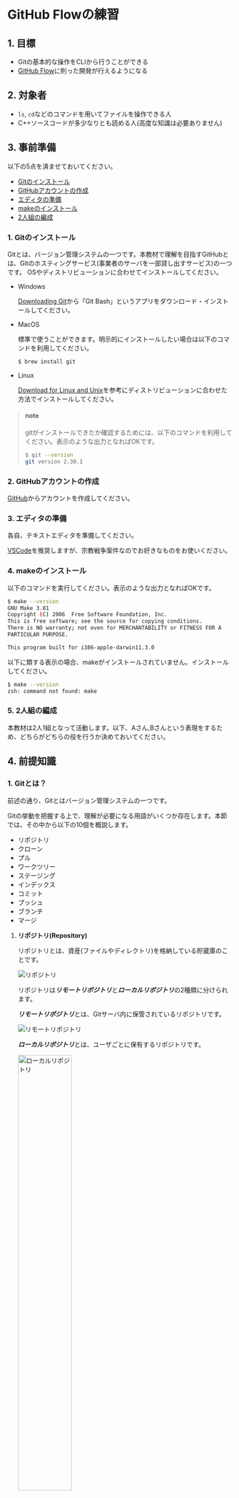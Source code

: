 # GitHub Flowの練習

## 1. 目標
- Gitの基本的な操作をCLIから行うことができる
- [GitHub Flow](https://docs.github.com/ja/get-started/quickstart/github-flow)に則った開発が行えるようになる

## 2. 対象者
- `ls`, `cd`などのコマンドを用いてファイルを操作できる人
- C++ソースコードが多少なりとも読める人(高度な知識は必要ありません)

## 3. 事前準備
以下の5点を済ませておいてください。

- [Gitのインストール](#1-gitのインストール)
- [GitHubアカウントの作成](#2-githubアカウントの作成)
- [エディタの準備](#3-エディタの準備)
- [makeのインストール](#4-makeのインストール)
- [2人組の編成](#5-2人組の編成)

### 1. Gitのインストール
  
Gitとは、バージョン管理システムの一つです。本教材で理解を目指すGitHubとは、Gitのホスティングサービス(事業者のサーバを一部貸し出すサービス)の一つです。
OSやディストリビューションに合わせてインストールしてください。

- Windows
  
  [Downloading Git](https://git-scm.com/download/win)から「Git Bash」というアプリをダウンロード・インストールしてください。

- MacOS

  標準で使うことができます。明示的にインストールしたい場合は以下のコマンドを利用してください。
  ```bash
  $ brew install git
  ```

- Linux
  
  [Download for Linux and Unix](https://git-scm.com/download/linux)を参考にディストリビューションに合わせた方法でインストールしてください。
    
> #### note
> gitがインストールできたか確認するためには、以下のコマンドを利用してください。表示のような出力となればOKです。
> ```bash
> $ git --version
> git version 2.30.1
> ```

### 2. GitHubアカウントの作成

[GitHub](https://github.com/)からアカウントを作成してください。

### 3. エディタの準備

各自、テキストエディタを準備してください。

[VSCode](https://azure.microsoft.com/ja-jp/products/visual-studio-code/)を推奨しますが、宗教戦争案件なのでお好きなものをお使いください。

### 4. makeのインストール

以下のコマンドを実行してください。表示のような出力となればOKです。

```bash
$ make --version
GNU Make 3.81
Copyright (C) 2006  Free Software Foundation, Inc.
This is free software; see the source for copying conditions.
There is NO warranty; not even for MERCHANTABILITY or FITNESS FOR A
PARTICULAR PURPOSE.

This program built for i386-apple-darwin11.3.0
```

以下に類する表示の場合、makeがインストールされていません。インストールしてください。

```bash
$ make --version
zsh: command not found: make
```

### 5. 2人組の編成
本教材は2人1組となって活動します。以下、Aさん,Bさんという表現をするため、どちらがどちらの役を行うか決めておいてください。

## 4. 前提知識
### 1. Gitとは？
前述の通り、Gitとはバージョン管理システムの一つです。

Gitの挙動を把握する上で、理解が必要になる用語がいくつか存在します。本節では、その中から以下の10個を概説します。

- リポジトリ
- クローン
- プル
- ワークツリー
- ステージング
- インデックス
- コミット
- プッシュ
- ブランチ
- マージ

1. **リポジトリ(Repository)**
  
    リポジトリとは、資産(ファイルやディレクトリ)を格納している貯蔵庫のことです。
    
    <img src="https://github.com/Lium1126/github-practice-images/blob/master/repository.png" alt="リポジトリ" title="リポジトリ">
    
    リポジトリは***リモートリポジトリ***と***ローカルリポジトリ***の2種類に分けられます。
    
    ***リモートリポジトリ***とは、Gitサーバ内に保管されているリポジトリです。
    
    <img src="https://github.com/Lium1126/github-practice-images/blob/master/remote-repository.png" alt="リモートリポジトリ" title="リモートリポジトリ">
    
    ***ローカルリポジトリ***とは、ユーザごとに保有するリポジトリです。
    
    <img src="https://github.com/Lium1126/github-practice-images/blob/master/local-repository.png" alt="ローカルリポジトリ" title="ローカルリポジトリ" style="width: 50%;">
    
    ユーザは、ローカルリポジトリ内で作業を行い、その変更をリモートリポジトリに反映させることで変更点を共有します。

2. **クローン(Clone)**
    
    クローンとは、リモートリポジトリをローカルリポジトリに複製する操作です。
    
    通常、最初のみ行います。
    
    <img src="https://github.com/Lium1126/github-practice-images/blob/master/clone.png" alt="クローン" title="クローン" style="width: 50%;">
    
3. **プル(Pull)**

    プルとは、リモートリポジトリにある、持っていないファイルや他の誰かが更新したファイルをローカルリポジトリに反映させる操作です。すなわち、「自分のローカル環境を共有されているものの最新版に揃える」というような認識です。
    
    <img src="https://github.com/Lium1126/github-practice-images/blob/master/pull-1.png" alt="プル1" title="プル1" style="width: 50%;">
    
    ---
    
    <img src="https://github.com/Lium1126/github-practice-images/blob/master/pull-2.png" alt="プル2" title="プル2" style="width: 50%;">
    
    **先述のクローンはリモートリポジトリの内容を丸ごと複製するのに対し、プルは差分のみを更新します。**
    
    > topic
    > 
    > これに比べ、リモートリポジトリの最新情報の取得のみを行い、ファイルの更新を行わない操作をフェッチ(Fetch)と呼びます。
    > 本当にプルして良い状態か調べるときなどに使用します。

4. **ワークツリー(Working tree)**

    ワークツリーとは、作業しているディレクトリのことです。

5. **ステージング(Staged)**

    ステージングを理解する前に、Gitは変更を管理するファイルと管理しないファイルを指定できるということを知っておきましょう。
    
    Gitで変更を管理することを`track(追跡)`、しないことを`untrack`と呼びます。
    
    追跡されているファイルは以下の3つの状態のいずれかとなります。
    
    | 状態 | 内容 |
    | --- | --- |
    | Unmodified | 変更されていないファイル |
    | Modified | 変更されたファイル |
    | Staged | Commit対象のファイル |

    `Modified`のファイルを`Staged`の状態にすることをステージングと呼びます。ステージングされたファイルは、後述のインデックスに登録されます。

6. **インデックス(Index)**

    ワークツリーとは、作業しているディレクトリのことでした。それに対しインデックスは、ワークツリーとローカルリポジトリの中間に位置する場所です。ローカルリポジトリに反映させるファイルが格納されます。
    
    このインデックスが存在することにより、余分なファイルをコミットせずに済んだり、ファイルの一部だけの変更を記録してコミットすることができます。
    
    <img src="https://github.com/Lium1126/github-practice-images/blob/master/index.png" alt="インデックス" title="インデックス" style="width: 60%;">

7. **コミット(Commit)**

    インデックスの状態をローカルリポジトリに反映させる操作です。すなわち、施した編集をローカルリポジトリに記録する操作です。
    
    コミットを実行すると、編集した日時が記されたファイルやコミットごとのIDが生成されます。これらは時系列順に格納され、管理されます。
    
    > topic
    > 
    > もし「以前の状態に戻したい」という状況になった際には、このIDを指定することで、そのコミット時点の状態まで戻すことができます。
    
    コミットを実行する際に編集が記録されるファイルは、インデックスのファイルのみです。したがって、ステージングとはコミットするファイルを指定する操作であると言い換えることができます。
    
    <img src="https://github.com/Lium1126/github-practice-images/blob/master/commit.png" alt="コミット" title="コミット" style="width: 60%;">
        
8. **プッシュ(Push)**

    プッシュとは、ローカルリポジトリにあるファイルをリモートリポジトリに反映する操作です。
    
    ワークツリーで作業した内容をステージングによってインデックスに仮登録し、その後コミットでローカルリポジトリに反映した後、他の人へ変更を共有するためにプッシュするという流れが一般的です。
    
    <img src="https://github.com/Lium1126/github-practice-images/blob/master/push.png" alt="プッシュ" title="プッシュ" style="width: 60%;">
    
    > topic
    > 
    > ここまでで、図の左のユーザは無事変更点を共有することができました。右のユーザがその変更点を取得するためには、前述のプルをすればよいということになります。
    > 
    > <img src="https://github.com/Lium1126/github-practice-images/blob/master/pull-3.png" alt="プル3" title="プル3" style="width: 60%;">

9. **ブランチ(Branch)**

    ブランチとは、編集履歴を分岐させる機能です。これにより**あるブランチの編集が他のブランチに影響を及ぼさない**という状況を作ることができます。
    
    > topic
    > 
    > ブランチは、あるブランチのある時点から切り出して作成(分岐)するため、ブランチを作ることを俗に「ブランチを切る」と表現します。
    
    図は、`main`という名前のブランチから`fix/a`という名前のブランチを作成している例です。ブランチを切ると他ブランチに編集の影響を及ぼさないため、`main`ブランチは`fix/a`ブランチに加えた変更がなされません。
    
    これにより、`fix/a`ブランチは`main`ブランチから独立して開発を進めることができます。
    
    <img src="https://github.com/Lium1126/github-practice-images/blob/master/branch-1.png" alt="ブランチを切る" title="ブランチを切る" style="width: 50%;">

10. **マージ(Merge)**

    ブランチを分岐元となった他のブランチに併合する操作をマージと呼びます。
    
    図では、マージを行なったことにより、`main`ブランチに`fix/a`ブランチの変更が反映されました。
    
    <img src="https://github.com/Lium1126/github-practice-images/blob/master/branch-2.png" alt="マージ" title="マージ" style="width: 60%;">

### 2. GitHubとは？

GitHubは、Gitを利用するホスティングサービスの一つです。

### 3. GitHub Flowとは？

GitHub Flowとは、GitHubを用いた効率的なチーム開発のために策定されたルール(規約)の一つです。

GitHub Flowでは、常に遵守されなければならない6つのルールとして、以下を定めています。

1. `master`ブランチのものは何であれデプロイ可能である
2. 新しい何かに取り組む際は、説明的な名前のブランチを`master`から作成する（例: new-oauth2-scopes）
3. 作成したブランチにローカルでコミットし、サーバー上の同じ名前のブランチにも定期的に作業内容をpushする
4. フィードバックや助言が欲しい時、ブランチをマージしてもよいと思ったときは、プルリクエストを作成する
5. 他の誰かがレビューをして機能にOKを出してくれたら、あなたはコードを`master`へマージすることができる
6. マージをして`master`へpushしたら、直ちにデプロイをする

それぞれ見ていきましょう。

1. `master`ブランチのものは何であれデプロイ可能である

    **GitHub Flowで、最も重要なルールです。**

    `master`ブランチとは、リポジトリが作られた最初の段階から存在する大元のブランチです。

    また、デプロイとは「本番環境でプログラムを動作させ、ユーザに使ってもらえる状態にする」などを含めた、ソフトウェアを利用できるようにすること全般を指す言葉です。
    
    すなわち、このルールは、**`master`ブランチは常にバグを含まないものにしろ**というような意味合いとなります。

2. 新しい何かに取り組む際は、説明的な名前のブランチを`master`から作成する（例: new-oauth2-scopes）

    ここでいう新しい何かとは、新機能追加やバグ修正などの開発作業です。
    
    このルールにより、開発者は「`master`ブランチから作成したブランチにて作業を行い、`master`ブランチにマージする」というシンプルな活動をとることになります。
    
    また、作業用ブランチを作成する際には、そのブランチがどのような作業を目的としているか分かりやすいブランチ名をつけるよう決められています。
    
    > topic
    > 
    > 作業用ブランチ名に関して、「説明的な名前をつけること」とだけ記されているのみで命名規則は設けられていません。

3. 作成したブランチにローカルでコミットし、サーバー上の同じ名前のブランチにも定期的に作業内容をpushする

    簡単に言えば「作業用ブランチは定期的にプッシュしなさい」というものです。

4. フィードバックや助言が欲しい時、ブランチをマージしてもよいと思ったときは、プルリクエストを作成する

    プルリクエストとは、GitHub上で「このプログラムで大丈夫そうですか〜？」「誰か動作確認してくれませんか〜？」というように、他者にアドバイスやレビューを依頼する機能です。
    
5. 他の誰かがレビューをして機能にOKを出してくれたら、あなたはコードを`master`へマージすることができる

    ここでいうレビューとは、ルール4で作成したプルリクエストに集まった評価です。
    
    このルールにより、全ての変更点(新機能やバグ修正)は第3者の確認があった後に反映(マージ)されます。
    
    > topic
    > 
    > このとき、「〇〇人OKを出したらマージしてよい」といったような規定は設けられていません。
    > 何人以上や、どういった役職の人が承認したらマージできるのかといったようなルールは組織ごとに策定してください。

6. マージをして`master`へpushしたら、直ちにデプロイをする

    全ての作業用ブランチは`master`ブランチから作成されるため(ルール2)、`master`ブランチは常に最新の状態でなければなりません。
    
<img src="https://github.com/Lium1126/github-practice-images/blob/master/github-flow.png" alt="GitHub Flow" title="GitHub Flow" style="width: 60%;">

> note
> 
> より詳しく理解したい人は、　[https://gist.github.com/Gab-km/3705015](https://gist.github.com/Gab-km/3705015)を読むことをお勧めします。

## 5. ハンズオン

> note
> 
> 以降、`<>`で囲まれた情報は適宜置き換えてください。例えば
> ```bash
> $ git config --global user.name '<あなたのユーザ名>'
> ```
> は、筆者の場合
> ```bash
> $ git config --global user.name 'Lium1126'
> ```
> となります。

### 1. [Aさん]リポジトリのフォーク

Aさんはこのリポジトリをフォークしてください。

下図の「Fork」をクリックします。

<img src="https://github.com/Lium1126/github-practice-images/blob/master/fork.png" alt="フォーク" title="フォーク" style="border: solid 1px gray;">

> note
> 
> フォークとは、Gitサーバ上のリポジトリを自分のリモートリポジトリに複製する操作です。よって、
> `<AさんのGitHubアカウント名>/github-practice`というリモートリポジトリが作成されます。以降は、このリポジトリに対して操作を行うことになります。

###### スターも付けていただけると励みになります...

### 2. [両者]Git設定の確認

以下のコマンドを実行して、出力に下記の表示が含まれているか確認してください。

```bash
$ git config -l
user.email=<あなたのメールアドレス>
user.name=<あなたのGitHubアカウント名>
```

上記の表示が得られない場合、お使いの環境にGitアカウントの設定がされていません。

その場合、以下のコマンドで設定してください。

```bash
$ git config --global user.name '<自分の名前>'
$ git config --global user.email '<自分のメールアドレス>'
```

例えば、筆者の場合は以下のようにします。

```bash
$ git config --global user.name 'Lium1126'
$ git config --global user.email 'yosi.4sya@gmail.com'
```

> topic
> 
> `--global`オプションを指定することで、あらゆるリポジトリでこの設定が反映されるようにします。

### 3. [両者]リポジトリのクローン

任意のディレクトリに、フォークしたリポジトリをクローンします。

以下のコマンドを実行してください。

```bash
$ mkdir github_flow_handson
$ cd github_flow_handson
$ git clone https://github.com/<AさんのGitHubアカウント名>/github-practice.git
Cloning into 'github-practice'...
remote: Enumerating objects: 50, done.
remote: Counting objects: 100% (50/50), done.
remote: Compressing objects: 100% (47/47), done.
remote: Total 50 (delta 21), reused 17 (delta 2), pack-reused 0
Receiving objects: 100% (50/50), 17.81 KiB | 1.48 MiB/s, done.
Resolving deltas: 100% (21/21), done.
$ ls
github-practice
$ cd github-practice
```

クローンが完了すると、リモートリポジトリにあるファイルが複製され、ローカルリポジトリが作成されます。

> note
> 
> 空のローカルリポジトリを作成したい場合は、
> ```bash
> $ git init
> ```
> コマンドを利用します。これを使用した場合、プッシュ時にリモートリポジトリを作成します。

ファイルが正しく複製されたか確認してください。

```bash
$ ls
Makefile   README.md  doc        main.cpp   search.cpp search.hpp sort.cpp   sort.hpp
```

### 4. [両者]内容の確認

クローンしたリポジトリには、既にプログラムを作成してあります。

少し中身を見てみましょう。

**main.cpp**内の`main`関数は以下のようになっています。

```c++
#define FIRST_TARGET 38
#define SECOND_TARGET 75

int main(const int argc, const char *argv[])
{
	srand(time(NULL));
	vector<int> data{29, 48, 70, 34, 92, 64, 26, 100, 15, 20, 82, 24, 79, 99, 87, 38, 14, 45, 94, 8};

	cout << endl
		 << "Before sort" << endl;
	cout << "---------------------------------------------------------------" << endl;
	printData(data);
	cout << endl;

	data = githubPractice::sort(data);
	cout << "After sort" << endl;
	cout << "---------------------------------------------------------------" << endl;
	printData(data);
	cout << endl;

	cout << "Search for " << FIRST_TARGET << endl;
	cout << "---------------------------------------------------------------" << endl;
	if (githubPractice::search(data, FIRST_TARGET))
		cout << FIRST_TARGET << " is found!" << endl;
	else
		cout << FIRST_TARGET << " is not found!" << endl;
	cout << endl;

	cout << "Search for " << SECOND_TARGET << endl;
	cout << "---------------------------------------------------------------" << endl;
	if (githubPractice::search(data, SECOND_TARGET))
		cout << SECOND_TARGET << " is found!" << endl;
	else
		cout << SECOND_TARGET << " is not found!" << endl;
	cout << endl;

	return 0;
}
```

main.cppでは、配列dataを準備し一度内容を表示、その後ソートして同様に表示しています。その後、「38」と「75」がdataの中に含まれているか探索しています。

ソートしている`sort`関数は**sort.cpp**に記述されており、***バブルソート***が実装されています。

```c++
std::vector<int> sort(std::vector<int> data)
{
  for (int i = 0; i < data.size() - 1; i++)
  {
    for (int j = data.size() - 1; j > i; j--)
    {
      if (data[j] < data[j - 1])
      {
        int tmp = data[j];
        data[j] = data[j - 1];
        data[j - 1] = tmp;
      }
    }
  }
  return data;
}
```

また、指定した値を探索する`search`関数は**search.cpp**に実装されており、***線形探索***で実装されています。

```c++
bool search(std::vector<int> data, int target)
{
  for (int x : data)
  {
    if (x == target)
      return true;
  }

  return false;
}
```

プログラムを実行してみましょう。

以下のコマンドを実行し、表示のような出力が得られれば正しくプログラムが動作しています。

```bash
$ make
Before sort
---------------------------------------------------------------
29 48 70 34 92 64 26 100 15 20 82 24 79 99 87 38 14 45 94 8

After sort
---------------------------------------------------------------
8 14 15 20 24 26 29 34 38 45 48 64 70 79 82 87 92 94 99 100

Search for 38
---------------------------------------------------------------
38 is found!

Search for 75
---------------------------------------------------------------
75 is not found!
```

### 5. [Aさん]ブランチの作成

ここから、Aさんがこのプログラムに対して改修作業を行うという想定でハンズオンを行います。

GitHub Flowでは、まず`master`ブランチから作業用ブランチを作成することから改修作業が始まります。

まずは、今どのブランチにいるのか確認しましょう。

```bash
$ git branch
* master
```

`git branch`は、ローカルリポジトリ内のブランチ一覧と、今いるブランチを表示します。<s>*</s>の付いているブランチが現在いるブランチです。

ブランチを作成するには、以下のコマンドを使用します。このコマンドを実行すると、今いるブランチから分岐した新しいブランチが作成されます。

```bash
$ git branch <新しいブランチ名>
```

ここでは、以下のようなブランチ名で新たなブランチを作成しましょう。

```bash
$ git branch fix-bubble-sort
```

> topic
> 
> GitHub Flow以外の開発フローには、ブランチ名を規定しているものもあります。
> 詳しくは、[Git Flow](https://qiita.com/KosukeSone/items/514dd24828b485c69a05)や[Issueドリブン開発](https://gist.github.com/Enchan1207/0ea2c7a7d6a3c16aea5683435d1972f8)について学習してください。

ブランチが作成されたことを確認します。
```bash
$ git branch
  fix-bubble-sort
* master
```

`fix-bubble-sort`ブランチが作成されたことは確認できましたが、ユーザがいるブランチは`master`ブランチのままです。ブランチの切り替えは以下のコマンドを利用します。

```bash
$ git checkout <ブランチ名>
```

作業を行うのは`fix-bubble-sort`ブランチですから、以下のコマンドを実行してブランチを切り替えてください。

```bash
$ git checkout fix-bubble-sort
Switched to branch 'fix-bubble-sort'
$ git branch
* fix-bubble-sort
  master
```

`git branch`コマンドの表示にて、`fix-bubble-sort`ブランチに<s>*</s>が付されていることが確認できたら成功です。

### 6. [Aさん]ソートアルゴリズムの変更

作業用ブランチを作成することができたため、ここからAさんにプログラムを改修してもらいます。しかし、プログラミングは本教材の本質ではないため、具体的な編集作業は**コピー&ペースト**のみとします。

<a href="https://github.com/Lium1126/github-practice/blob/master/doc/sort.md" target="_blank" rel="noopener noreferrer">ソートアルゴリズム集</a>にいくつかのソートアルゴリズムの例を示しています。

エディタを使って、**sort.cpp**の`sort`関数を、<a href="https://github.com/Lium1126/github-practice/blob/master/doc/sort.md" target="_blank" rel="noopener noreferrer">ソートアルゴリズム集</a>のバケットソートに書き換えてください(コピー&上書きペーストで構いません)。

プログラムの変更ができたら、正しく動作することを確認してください。

```bash
$ make
Before sort
---------------------------------------------------------------
29 48 70 34 92 64 26 100 15 20 82 24 79 99 87 38 14 45 94 8

After sort
---------------------------------------------------------------
8 14 15 20 24 26 29 34 38 45 48 64 70 79 82 87 92 94 99 100

Search for 38
---------------------------------------------------------------
38 is found!

Search for 75
---------------------------------------------------------------
75 is not found!
```

> topic
> 
> このように、関数の外部仕様と内部仕様を分離することで、変更の影響が他に及ばないようにすることがチーム開発では重要です。今回の例では、main.cppに影響を及ぼさず、sort.cppを改修することができました。

### 7. [Aさん]コミット

変更を加えたファイルの状態を確認してみましょう。

```bash
$ git status
On branch fix-bubble-sort
Changes not staged for commit:
  (use "git add <file>..." to update what will be committed)
  (use "git restore <file>..." to discard changes in working directory)
	modified:   sort.cpp

no changes added to commit (use "git add" and/or "git commit -a")
```

すると、**sort.cpp**が`Modified（編集済み）`となっていることがわかります。赤字は`Staged`でないことを表しています。

変更をコミットするためには、ステージングをしてインデックスに登録しなければなりませんでした。そこで、以下のコマンドで**sort.cpp**をステージングします。

```bash
$ git add sort.cpp
```

ここでは何も表示されませんが、再度確認すると**sort.cpp**が`Staged`になっていることが確認できます。

```bash
$ git status
On branch fix-bubble-sort
Changes to be committed:
  (use "git restore --staged <file>..." to unstage)
	modified:   sort.cpp
```

> topic
> 
> `git add`コマンドは、`git add -A`とすると「`Untrack`や`Unmodified`の全てのファイルを一括でステージングする」ということができます。
> しかし、不要なファイルまでステージングしてしまうといったリスクがあるため、乱用に注意してください。

ここまでで、**sort.cpp**がインデックスに登録され、コミットの準備が整いました。コミットしてみましょう。

```bash
$ git commit
```

上記コマンドを実行すると、エディタが起動してコミットメッセージの入力が求められます。

```bash
<任意のコミットメッセージ>

# Please enter the commit message for your changes. Lines starting
# with '#' will be ignored, and an empty message aborts the commit.
#
# Date:   Thu Nov 18 17:30:35 2021 +0900
#
# On branch fix-bubble-sort
#
# Initial commit
#
# Changes to be committed:
#   new file:   sort.cpp
#
```

コミットメッセージを入力し、ファイルを保存すればコミット完了です。

> note
> 
> コミットメッセージとは、そのコミットがどのような変更を加えたのか、なぜその変更を加えたのかを表すコメントです。
> 変更履歴を辿ったり、以前のバージョンに戻したりするときの目印として活用します。

> topic
> 
> `git commit`コマンドは、`-m`オプションを利用することでエディタを起動せずにコミットすることができます。書式は以下の通りです。
> ```bash
> $ git commit -m "<任意のコミットメッセージ>"
> ```

コミットの履歴が残されていることを確認します。

```bash
$ git log
commit <コミットID> (HEAD -> fix-bubble-sort)
Author: <AさんのGitHubアカウント名> <<Aさんのメールアドレス>>
Date:   Thu Nov 18 17:30:35 2021 +0900

    <コミットメッセージ>
```

`git show`コマンドを実行すると、直前の変更の差分を確認することができます。`+`の部分が追加された箇所、`-`の部分が削除された箇所です。

```bash
$ git show
```

### 8. [Aさん]プッシュ

ローカルリポジトリにコミットできたので、リモートリポジトリに変更を反映しましょう。

プッシュと同時に現在のブランチをリモートリポジトリにも作成します。

```bash
$ git push --set-upstream origin <ブランチ名>
```

変更を加えたブランチは`fix-bubble-sort`であったので、以下のコマンドを実行することになります。

```bash
$ git push --set-upstream origin fix-bubble-sort
```

> note
> 
> すでにリモートリポジトリにブランチが作成されている場合は
> ```bash
> $ git push
> ```
> を利用することができます。

### 9. [Aさん]プルリクエスト作成

https://github.com/<AさんのGitHubアカウント名>/github-practice/にアクセスし、下図に示すような「Compare & pull request」をクリックします。

<img src="https://github.com/Lium1126/github-practice-images/blob/master/pull-request.png" alt="プルリクエスト作成" title="プルリクエスト作成" style="border: solid 1px gray;">

下図のようにコメントを入力し、プルリクエストを作成します。

<img src="https://github.com/Lium1126/github-practice-images/blob/master/pull-request-comment.png" alt="プルリクエストコメント入力" title="プルリクエストコメント入力" style="border: solid 1px gray;">

### 10. [Bさん]レビュー

リモートリポジトリの`fix-bubble-sort`ブランチからプルして、動作確認を行います。

リモートリポジトリに`fix-bubble-sort`ブランチが作られたという変更をローカルブランチに反映するため、フェッチします。

```bash
$ git fetch
```

リモートリポジトリのブランチから、ローカルブランチを作成するには以下のコマンドを実行します。

```bash
$ git branch <ローカルブランチ名> <リモートブランチ名>
```

よって、以下のコマンドを実行します。

```bash
$ git branch fix-bubble-sort origin/fix-bubble-sort
```

ブランチを移動し、動作確認を行います。

```bash
$ git branch
  fix-bubble-sort
* master
$ git checkout fix-bubble-sort
$ git branch
* fix-bubble-sort
  master
$ make
Before sort
---------------------------------------------------------------
29 48 70 34 92 64 26 100 15 20 82 24 79 99 87 38 14 45 94 8

After sort
---------------------------------------------------------------
8 14 15 20 24 26 29 34 38 45 48 64 70 79 82 87 92 94 99 100

Search for 38
---------------------------------------------------------------
38 is found!

Search for 75
---------------------------------------------------------------
75 is not found!
```

動作確認ができたら、コードレビューをしましょう。**sort.cpp**の`sort`関数が正しく変更されているか確認してください。

確認ができたら、下図のようなコメントをつけて承認の意思を表しましょう。

<img src="https://github.com/Lium1126/github-practice-images/blob/master/LGTM.png" alt="GLTM" title="LGTM" style="border: solid 1px gray;">

> topic
> 
> LGTMとは、「Looks Good To Mee(私目線OKよ)」という意味です。プルリクエスト承認時の慣習となっている掛け声です。
> しかし、「とりあえずこれ言っておけばいいだろ」という思考停止に陥りやすいとして、この言葉を問題視する声も多くあります。

### 11. [Aさん]マージ

Bさんからの承認を得ることができたら、マージすることができます。

下図のボタンをクリックし、`master`ブランチにマージしましょう。

<img src="https://github.com/Lium1126/github-practice-images/blob/master/merge-pull-request.png" alt="プルリクエストマージ" title="プルリクエストマージ" style="border: solid 1px gray;">

### 12. [両者]プル

ここまでで、リモートリポジトリの`master`ブランチに変更を加えることができました。

最新の`master`リモートブランチを追跡するために、ローカルブランチにプルしましょう。

まず、`master`ブランチにいない場合は、`master`ブランチに切り替えます。

```bash
$ git branch
* fix-bubble-sort
  master
$ git checkout master
$ git branch
  fix-bubble-sort
* master
```

> note
> 
> 不要になったローカルブランチを削除しても構いません。ブランチを削除するコマンドは以下の通りです。
> ```bash
> $ git branch -d <ブランチ名>
> ```
> 
> よって、`fix-bubble-sort`ブランチを削除する場合は
> ```bash
> $ git branch -d fix-bubble-sort
> ```
> を実行します。

`master`ブランチに切り替えたら、リモートリポジトリの最新状態をプルしましょう。

```bash
$ git pull
```

**sort.cpp**の`sort`関数が、バブルソートから以下のように変更されていれば、Aさんの編集が正しく共有されています。

```c++
std::vector<int> sort(std::vector<int> data)
{

	// calculate bucket size
	int bucket_size = data[0];
	for (int i = 1; i < data.size(); i++)
	{
		if (data[i] > bucket_size)
		{
			bucket_size = data[i];
		}
	}
	bucket_size += 1;

	// create empty buckets
	std::vector<int> bucket[bucket_size];

	// put data elements into buckets depending on the value
	for (int i = 0; i < data.size(); i++)
	{
		bucket[data[i]].push_back(data[i]);
	}

	// concatenate all buckets into data
	int id = 0;
	for (int i = 0; i < bucket_size; i++)
	{
		for (int j = 0; j < bucket[i].size(); j++)
		{
			data[id++] = bucket[i][j];
		}
	}

	return data;
}
```

> topic
> 
> フェッチを行う場合は以下のコマンドを利用します。
> ```bash
> $ git fetch
> ```

### 13. [Bさん]ブランチの作成

続いて、Bさんも同様に改修作業を行います。

まずは作業用ブランチを作成しましょう。本節では、作業用ブランチを`fix-bucket-sort`とします。

```bash
$ git branch
* master
$ git branch fix-bucket-sort
$ git branch
  fix-bucket-sort
* master
$ git checkout fix-bucket-sort
Switched to branch 'fix-bucket-sort'
```

### 14. [Bさん]ソートアルゴリズムの変更

エディタを使って、**sort.cpp**の`sort`関数を、<a href="https://github.com/Lium1126/github-practice/blob/master/doc/sort.md" target="_blank" rel="noopener noreferrer">ソートアルゴリズム集</a>のシェルソートに上書きペーストしてください。

ソートアルゴリズムを変更したら、動作確認してください。

```bash
$ make
Before sort
---------------------------------------------------------------
29 48 70 34 92 64 26 100 15 20 82 24 79 99 87 38 14 45 94 8

After sort
---------------------------------------------------------------
8 14 15 20 24 26 29 34 38 45 48 64 70 79 82 87 92 94 99 100

Search for 38
---------------------------------------------------------------
38 is found!

Search for 75
---------------------------------------------------------------
75 is not found!
```

### 15. [Bさん]コミット

バケットソートからシェルソートへの変更をローカルリポジトリに登録するため、ステージングします。

まずは**sort.cpp**の状態を確認します。

```bash
$ git status
On branch fix-bucket-sort
Changes not staged for commit:
  (use "git add <file>..." to update what will be committed)
  (use "git restore <file>..." to discard changes in working directory)
	modified:   sort.cpp
	
no changes added to commit (use "git add" and/or "git commit -a")
```

**sort.cpp**が`Modified`であることが確認できたら、ステージングを行います。

```bash
$ git add sort.cpp
$ git status
On branch fix-bucket-sort
Changes to be committed:
  (use "git restore --staged <file>..." to unstage)
	modified:   sort.cpp
```

**sort.cpp**が`Staged`になったら、コミットします。

```
$ git commit -m "<コミットメッセージ>"
[fix-bucket-sort fa826f1] <コミットメッセージ>
 1 file changed, 10 insertions(+), 6 deletions(-)
```

コミットの履歴が残されていることを確認します。

```bash
$ git log
commit <コミットID> (HEAD -> fix-bucket-sort)
Author: <BさんのGitHubアカウント名> <<Bさんのメールアドレス>>
Date:   Thu Nov 18 17:30:35 2021 +0900

    <コミットメッセージ>
```

直近のコミットの変更点を確認します。

```bash
$ git show
```

`sort`関数が書き換えられていることが確認できましたか？

### 16. [Bさん]プッシュ

正しく編集・コミットできたら、リモートリポジトリに対してプッシュしましょう。

`fix-bucket-sort`ブランチをリモートリポジトリにも作成し、そこにプッシュします。

```bash
$ git push --set-upstream origin fix-bucket-sort
```

### 17. [Bさん]プルリクエスト作成

https://github.com/<AさんのGitHubアカウント名>/github-practice/にアクセスし、プルリクエストを作成してください。

### 18. [Aさん]レビュー

Bさんがプッシュした変更点をプルし、動作確認を行いましょう。

```bash
$ git fetch
$ git branch fix-bucket-sort origin/fix-bucket-sort
$ git branch
  fix-bucket-sort
* master
$ git checkout fix-bucket-sort
$ make
Before sort
---------------------------------------------------------------
29 48 70 34 92 64 26 100 15 20 82 24 79 99 87 38 14 45 94 8

After sort
---------------------------------------------------------------
8 14 15 20 24 26 29 34 38 45 48 64 70 79 82 87 92 94 99 100

Search for 38
---------------------------------------------------------------
38 is found!

Search for 75
---------------------------------------------------------------
75 is not found!
```

動作確認が完了したら、**sort.cpp**の`sort`関数が正しく変更されているか確認してください。

確認できたら、プルリクエストにレビューコメントをつけましょう。

### 19. [Bさん]マージ

Aさんから承認されたら、マージしましょう。

### 20. [両者]プル

両者プルして、ローカル`master`ブランチを最新のリモート`master`ブランチで更新します。

```bash
$ git branch
* fix-bucket-sort
  master
$ git checkout master
Switched to branch 'master'
$ git branch
  fix-bucket-sort
* master
$ git pull
```

**sort.cpp**の`sort`関数が以下のように変更されているか確認してください。

```c++
std::vector<int> sort(std::vector<int> data)
{
	for (int h = data.size() / 2; h > 0; h /= 2)
	{
		for (int i = h; i < data.size(); i += 1)
		{
			int k = data[i];

			int j;
			for (j = i; j >= h && data[j - h] > k; j -= h)
			{
				data[j] = data[j - h];
			}

			data[j] = k;
		}
	}

	return data;
}
```

### 21. コンフリクト

チーム開発では、コンフリクト(競合)という事象が起こることがあります。

コンフリクトとは、**複数人の変更箇所が重複してしまい、マージすると誰かしらの変更が失われてしまう**という状態です。

コンフリクトが起きた場合、人力で対処しなくてはなりません。

## 6. 最後に

今回取り上げたGitHub Flowの他にも、ワークフローはたくさんあります。また、これらのワークフローを基にした開発フローが数多く存在します。

色々な方法を身につけ、効率良いチーム開発ライフを送れることを願っております。

## 7. 参考文献
> [GitHub 入門 - IIJ Bootcamp](https://iij.github.io/bootcamp/development/github/)
> 
> [サル先生のGit入門](https://backlog.com/ja/git-tutorial/)
